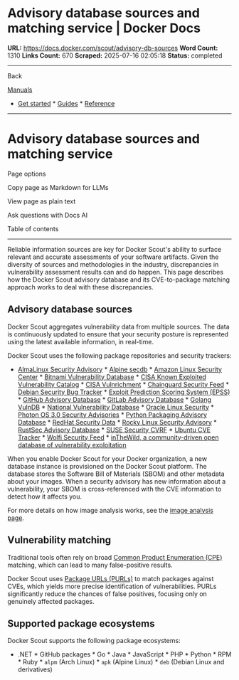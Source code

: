 # Advisory database sources and matching service | Docker Docs

**URL:** https://docs.docker.com/scout/advisory-db-sources
**Word Count:** 1310
**Links Count:** 670
**Scraped:** 2025-07-16 02:05:18
**Status:** completed

---

Back

[Manuals](https://docs.docker.com/manuals/)

  * [Get started](https://docs.docker.com/get-started/)   * [Guides](https://docs.docker.com/guides/)   * [Reference](https://docs.docker.com/reference/)

* * *

# Advisory database sources and matching service

Page options

Copy page as Markdown for LLMs

View page as plain text

Ask questions with Docs AI

Table of contents

* * *

Reliable information sources are key for Docker Scout's ability to surface relevant and accurate assessments of your software artifacts. Given the diversity of sources and methodologies in the industry, discrepancies in vulnerability assessment results can and do happen. This page describes how the Docker Scout advisory database and its CVE-to-package matching approach works to deal with these discrepancies.

## Advisory database sources

Docker Scout aggregates vulnerability data from multiple sources. The data is continuously updated to ensure that your security posture is represented using the latest available information, in real-time.

Docker Scout uses the following package repositories and security trackers:

  * [AlmaLinux Security Advisory](https://errata.almalinux.org/)   * [Alpine secdb](https://secdb.alpinelinux.org/)   * [Amazon Linux Security Center](https://alas.aws.amazon.com/)   * [Bitnami Vulnerability Database](https://github.com/bitnami/vulndb)   * [CISA Known Exploited Vulnerability Catalog](https://www.cisa.gov/known-exploited-vulnerabilities-catalog)   * [CISA Vulnrichment](https://github.com/cisagov/vulnrichment)   * [Chainguard Security Feed](https://packages.cgr.dev/chainguard/osv/all.json)   * [Debian Security Bug Tracker](https://security-tracker.debian.org/tracker/)   * [Exploit Prediction Scoring System \(EPSS\)](https://api.first.org/epss/)   * [GitHub Advisory Database](https://github.com/advisories/)   * [GitLab Advisory Database](https://gitlab.com/gitlab-org/advisories-community/)   * [Golang VulnDB](https://github.com/golang/vulndb)   * [National Vulnerability Database](https://nvd.nist.gov/)   * [Oracle Linux Security](https://linux.oracle.com/security/)   * [Photon OS 3.0 Security Advisories](https://github.com/vmware/photon/wiki/Security-Updates-3)   * [Python Packaging Advisory Database](https://github.com/pypa/advisory-database)   * [RedHat Security Data](https://www.redhat.com/security/data/metrics/)   * [Rocky Linux Security Advisory](https://errata.rockylinux.org/)   * [RustSec Advisory Database](https://github.com/rustsec/advisory-db)   * [SUSE Security CVRF](http://ftp.suse.com/pub/projects/security/cvrf/)   * [Ubuntu CVE Tracker](https://people.canonical.com/~ubuntu-security/cve/)   * [Wolfi Security Feed](https://packages.wolfi.dev/os/security.json)   * [inTheWild, a community-driven open database of vulnerability exploitation](https://github.com/gmatuz/inthewilddb)

When you enable Docker Scout for your Docker organization, a new database instance is provisioned on the Docker Scout platform. The database stores the Software Bill of Materials \(SBOM\) and other metadata about your images. When a security advisory has new information about a vulnerability, your SBOM is cross-referenced with the CVE information to detect how it affects you.

For more details on how image analysis works, see the [image analysis page](https://docs.docker.com/scout/explore/analysis/).

## Vulnerability matching

Traditional tools often rely on broad [Common Product Enumeration \(CPE\)](https://en.wikipedia.org/wiki/Common_Platform_Enumeration) matching, which can lead to many false-positive results.

Docker Scout uses [Package URLs \(PURLs\)](https://github.com/package-url/purl-spec) to match packages against CVEs, which yields more precise identification of vulnerabilities. PURLs significantly reduce the chances of false positives, focusing only on genuinely affected packages.

## Supported package ecosystems

Docker Scout supports the following package ecosystems:

  * .NET   * GitHub packages   * Go   * Java   * JavaScript   * PHP   * Python   * RPM   * Ruby   * `alpm` \(Arch Linux\)   * `apk` \(Alpine Linux\)   * `deb` \(Debian Linux and derivatives\)